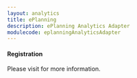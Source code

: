 ```yaml
---
layout: analytics
title: ePlanning
description: ePlanning Analytics Adapter
modulecode: eplanningAnalyticsAdapter
---
```


#### Registration

Please visit []() for more information.

